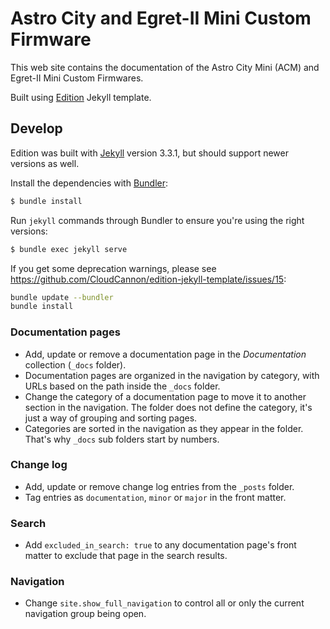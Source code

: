# Astro City and Egret-II Mini Custom Firmware

This web site contains the documentation of the Astro City Mini (ACM) and Egret-II Mini Custom Firmwares.

Built using [Edition](https://github.com/CloudCannon/edition-jekyll-template)
Jekyll template.

## Develop

Edition was built with [Jekyll](http://jekyllrb.com/) version 3.3.1,
but should support newer versions as well.

Install the dependencies with [Bundler](http://bundler.io/):

~~~bash
$ bundle install
~~~

Run `jekyll` commands through Bundler to ensure you're using the right versions:

~~~bash
$ bundle exec jekyll serve
~~~

If you get some deprecation warnings, please see
https://github.com/CloudCannon/edition-jekyll-template/issues/15:
~~~bash
bundle update --bundler
bundle install
~~~

### Documentation pages

* Add, update or remove a documentation page in the *Documentation* collection
  (`_docs` folder).
* Documentation pages are organized in the navigation by category, with URLs
  based on the path inside the `_docs` folder.
* Change the category of a documentation page to move it to another section in
  the navigation. The folder does not define the category, it's just a way
  of grouping and sorting pages.
* Categories are sorted in the navigation as they appear in the folder. That's
  why `_docs` sub folders start by numbers.

### Change log

* Add, update or remove change log entries from the `_posts` folder.
* Tag entries as `documentation`, `minor` or `major` in the front matter.

### Search

* Add `excluded_in_search: true` to any documentation page's front matter to
  exclude that page in the search results.

### Navigation

* Change `site.show_full_navigation` to control all or only the current
  navigation group being open.
